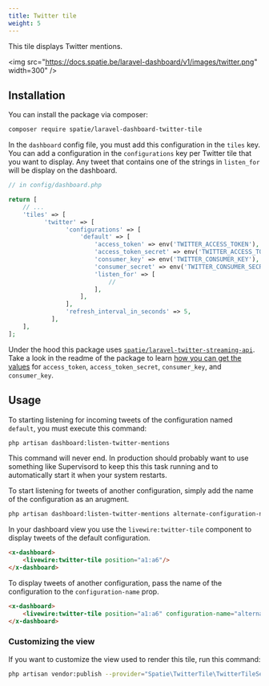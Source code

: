 ```yaml
---
title: Twitter tile
weight: 5
---
```


This tile displays Twitter mentions.

<img src="https://docs.spatie.be/laravel-dashboard/v1/images/twitter.png" width=300" />

## Installation

You can install the package via composer:

```bash
composer require spatie/laravel-dashboard-twitter-tile
```

In the `dashboard` config file, you must add this configuration in the `tiles` key. You can add a configuration in the `configurations` key per Twitter tile that you want to display. Any tweet that contains one of the strings in `listen_for` will be display on the dashboard.

```php
// in config/dashboard.php

return [
    // ...
    'tiles' => [
          'twitter' => [
                'configurations' => [
                    'default' => [
                        'access_token' => env('TWITTER_ACCESS_TOKEN'),
                        'access_token_secret' => env('TWITTER_ACCESS_TOKEN_SECRET'),
                        'consumer_key' => env('TWITTER_CONSUMER_KEY'),
                        'consumer_secret' => env('TWITTER_CONSUMER_SECRET'),
                        'listen_for' => [
                            // 
                        ],
                    ],
                ],
                'refresh_interval_in_seconds' => 5,
            ],
    ],
];
```

Under the hood this package uses [`spatie/laravel-twitter-streaming-api`](https://github.com/spatie/laravel-twitter-streaming-api). Take a look in the readme of the package to learn [how you can get the values](https://github.com/spatie/laravel-twitter-streaming-api#getting-credentials) for `access_token`,  `access_token_secret`, `consumer_key`, and `consumer_key`.

## Usage

To starting listening for incoming tweets of the configuration named `default`, you must execute this command:

```bash
php artisan dashboard:listen-twitter-mentions
```

This command will never end. In production should probably want to use something like Supervisord to keep this this task running and to automatically start it when your system restarts.

To start listening for tweets of another configuration, simply add the name of the configuration as an arugment.

```bash
php artisan dashboard:listen-twitter-mentions alternate-configuration-name
```

In your dashboard view you use the `livewire:twitter-tile` component to display tweets of the default configuration.

```html
<x-dashboard>
    <livewire:twitter-tile position="a1:a6"/>
</x-dashboard>
```

To display tweets of another configuration, pass the name of the configuration to the `configuration-name` prop.

```html
<x-dashboard>
    <livewire:twitter-tile position="a1:a6" configuration-name="alternate-configuration-name"/>
</x-dashboard>
```

### Customizing the view

If you want to customize the view used to render this tile, run this command:

```bash
php artisan vendor:publish --provider="Spatie\TwitterTile\TwitterTileServiceProvider" --tag="dashboard-twitter-tile-views"
```
